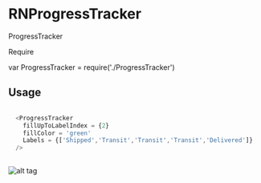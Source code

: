 # RNProgressTracker

ProgressTracker

Require

var ProgressTracker = require('./ProgressTracker')

## Usage

```js

  <ProgressTracker
    fillUpToLabelIndex = {2}
    fillColor = 'green'
    Labels = {['Shipped','Transit','Transit','Transit','Delivered']}
  />
  
```


![alt tag](https://raw.githubusercontent.com/symmetriccurve/RNProgressTracker/master/gifs/Nov-20-2016%2012-09-56.gif)
